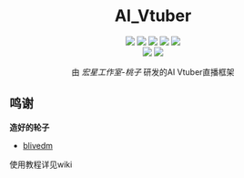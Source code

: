 <div align="center">

# AI_Vtuber

[![][python]][python]
[![][github-release-shield]][github-release-link]
[![][github-stars-shield]][github-stars-link]
[![][github-forks-shield]][github-forks-link]
[![][github-issues-shield]][github-issues-link]  
[![][github-contributors-shield]][github-contributors-link]
[![][github-license-shield]][github-license-link]

由 *宏星工作室-桃子* 研发的AI Vtuber直播框架
</div>

## 鸣谢
**造好的轮子**
- [blivedm](https://github.com/xfgryujk/blivedm)

使用教程详见wiki


[python]: https://img.shields.io/badge/Python-3.12+-blue.svg?labelColor=black
[github-contributors-link]: https://github.com/MacroSTAR-MS/Ai_Vtuber/graphs/contributors
[github-contributors-shield]: https://img.shields.io/github/contributors/MacroSTAR-MS/Ai_Vtuber?color=c4f042&labelColor=black&style=flat-square
[github-forks-link]: https://github.com/MacroSTAR-MS/Ai_Vtuber/network/members
[github-forks-shield]: https://img.shields.io/github/forks/MacroSTAR-MS/Ai_Vtuber?color=8ae8ff&labelColor=black&style=flat-square
[github-issues-link]: https://github.com/MacroSTAR-MS/Ai_Vtuberr/issues
[github-issues-shield]: https://img.shields.io/github/issues/MacroSTAR-MS/Ai_Vtuber?color=ff80eb&labelColor=black&style=flat-square
[github-license-link]: https://github.com/MacroSTAR-MS/Ai_Vtuber/blob/main/LICENSE
[github-license-shield]: https://img.shields.io/github/license/MacroSTAR-MS/Ai_Vtuber
[github-release-link]: https://github.com/Ikaros-521/AI-Vtuber/releases
[github-release-shield]: https://img.shields.io/github/v/release/MacroSTAR-MS/Ai_Vtuber?color=369eff&labelColor=black&logo=github&style=flat-square
[github-releasedate-link]: https://github.com/MacroSTAR-MS/Ai_Vtuber/releases
[github-releasedate-shield]: https://img.shields.io/github/release-date/MacroSTAR-MS/Ai_Vtuber?labelColor=black&style=flat-square
[github-stars-link]: https://github.com/MacroSTAR-MS/Ai_Vtuber/network/stargazers
[github-stars-shield]: https://img.shields.io/github/stars/MacroSTAR-MS/Ai_Vtuber?color=ffcb47&labelColor=black&style=flat-square?color=white&labelColor=black&style=flat-square
